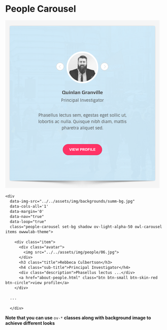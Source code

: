 # People Carousel

![](../.gitbook/assets/pc-1.png)

```text
<div 
  data-img-src="../../assets/img/backgrounds/summ-bg.jpg" 
  data-cols-all='1' 
  data-margin='0' 
  data-nav="true" 
  data-loop="true" 
  class="people-carousel set-bg shadow ov-light-alpha-50 owl-carousel items owwwlab-theme">

    <div class="item">
      <div class="avatar">
        <img src="../../assets/img/people/06.jpg">
      </div>
      <h3 class="title">Rebbeca Culbertson</h3>
      <h4 class="sub-title">Principal Investigator</h4>
      <div class="description">Phasellus lectus ...</div>
      <a href="about-people.html" class="btn btn-small btn-skin-red btn-circle">view profile</a>
    </div>

  ...

  </div>
```

 **Note that you can use** `ov-*` **classes along with background image to achieve different looks**

